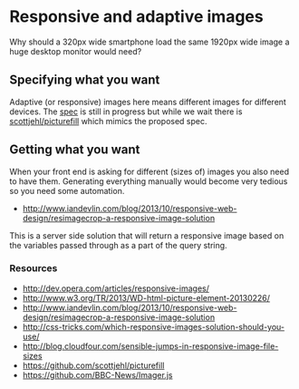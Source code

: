 # Responsive and adaptive images

Why should a 320px wide smartphone load the same 1920px wide image a huge desktop monitor would need?

## Specifying what you want

Adaptive (or responsive) images here means different images for different devices. The [<picture> spec](http://www.w3.org/TR/2013/WD-html-picture-element-20130226/) is still in progress but while we wait there is [scottjehl/picturefill](https://github.com/scottjehl/picturefill) which mimics the proposed spec.

## Getting what you want

When your front end is asking for different (sizes of) images you also need to have them. Generating everything manually would become very tedious so you need some automation.

- http://www.iandevlin.com/blog/2013/10/responsive-web-design/resimagecrop-a-responsive-image-solution

This is a server side solution that will return a responsive image based on the variables passed through as a part of the query string.

### Resources

- http://dev.opera.com/articles/responsive-images/
- http://www.w3.org/TR/2013/WD-html-picture-element-20130226/
- http://www.iandevlin.com/blog/2013/10/responsive-web-design/resimagecrop-a-responsive-image-solution
- http://css-tricks.com/which-responsive-images-solution-should-you-use/
- http://blog.cloudfour.com/sensible-jumps-in-responsive-image-file-sizes
- https://github.com/scottjehl/picturefill
- https://github.com/BBC-News/Imager.js
